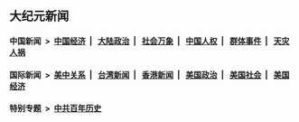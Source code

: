 ## 大纪元新闻

#### 中国新闻 &nbsp;>&nbsp; [中国经济](indexes/ncid283/README.md?10030845) &nbsp;| &nbsp; [大陆政治](indexes/ncid277/README.md?10030845) &nbsp;| &nbsp; [社会万象](indexes/ncid282/README.md?10030845) &nbsp;| &nbsp; [中国人权](indexes/ncid278/README.md?10030845) &nbsp;| &nbsp; [群体事件](indexes/ncid279/README.md?10030845) &nbsp;| &nbsp; [天灾人祸](indexes/ncid280/README.md?10030845)

#### 国际新闻 &nbsp;>&nbsp; [美中关系](indexes/nf1412576/README.md?10030845) &nbsp;| &nbsp; [台湾新闻](indexes/ncid1349361/README.md?10030845) &nbsp;| &nbsp; [香港新闻](indexes/ncid1349362/README.md?10030845) &nbsp;| &nbsp; [美国政治](indexes/ncid1078159/README.md?10030845) &nbsp;| &nbsp; [美国社会](indexes/ncid1078160/README.md?10030845) &nbsp;| &nbsp; [美国经济](indexes/ncid1078158/README.md?10030845)

#### 特别专题 &nbsp;>&nbsp; [中共百年历史](https://github.com/epoch-news/epoch-special/blob/master/README.md?10030845)  

